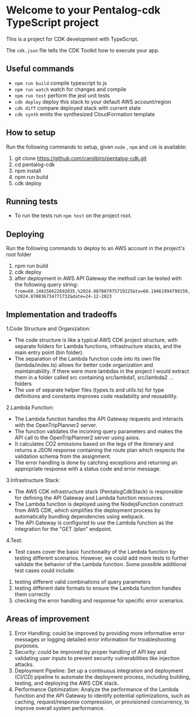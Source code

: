 # Welcome to your Pentalog-cdk TypeScript project

This is a project for CDK development with TypeScript.

The `cdk.json` file tells the CDK Toolkit how to execute your app.

## Useful commands

* `npm run build`   compile typescript to js
* `npm run watch`   watch for changes and compile
* `npm run test`    perform the jest unit tests
* `cdk deploy`      deploy this stack to your default AWS account/region
* `cdk diff`        compare deployed stack with current state
* `cdk synth`       emits the synthesized CloudFormation template

## How to setup

Run the following commands to setup, given `node` , `npm` and `cdk` is available:

1. git clone https://github.com/carolbiro/pentalog-cdk.git
1. cd pentalog-cdk
1. npm install
1. npm run build
1. cdk deploy

## Running tests

* To run the tests run `npm test` on the project root.

## Deploying

Run the following commands to deploy to an AWS account in the project's root folder

1. npm run build
1. cdk deploy
1. after deployment in AWS API Gateway the method can be tested with the following query string: `from=60.148156622692035,%2024.987887975719225&to=60.19461994799159,%2024.870836734771732&date=24-12-2023`

## Implementation and tradeoffs

1.Code Structure and Organization:

* The code structure is like a typical AWS CDK project structure, with separate folders for Lambda functions, infrastructure stacks, and the main entry point (bin folder).
* The separation of the Lambda function code into its own file (lambda/index.ts) allows for better code organization and maintainability. If there were more lambdas in the project I would extract them in a folder called src containing src/lambda1, src/lambda2 ... folders
* The use of separate helper files (types.ts and utils.ts) for type definitions and constants improves code readability and reusability.

2.Lambda Function:

* The Lambda function handles the API Gateway requests and interacts with the OpenTripPlanner2 server.
* The function validates the incoming query parameters and makes the API call to the OpenTripPlanner2 server using axios.
* It calculates CO2 emissions based on the legs of the itinerary and returns a JSON response containing the route plan which respects the validation schema from the assignment.
* The error handling is done by catching exceptions and returning an appropriate response with a status code and error message.

3.Infrastructure Stack:

* The AWS CDK infrastructure stack (PentalogCdkStack) is responsible for defining the API Gateway and Lambda function resources.
* The Lambda function is deployed using the NodejsFunction construct from AWS CDK, which simplifies the deployment process by automatically bundling dependencies using webpack.
* The API Gateway is configured to use the Lambda function as the integration for the "GET /plan" endpoint.

4.Test:
* Test cases cover the basic functionality of the Lambda function by testing different scenarios. However, we could add more tests to further validate the behavior of the Lambda function. Some possible additional test cases could include:
1. testing different valid combinations of query parameters 
1. testing different date formats to ensure the Lambda function handles them correctly
1. checking the error handling and response for specific error scenarios.

## Areas of improvement

1. Error Handling: could be improved by providing more informative error messages or logging detailed error information for troubleshooting purposes.
2. Security: could be improved by proper handling of API key and validating user inputs to prevent security vulnerabilities like injection attacks.
3. Deployment Pipeline: Set up a continuous integration and deployment (CI/CD) pipeline to automate the deployment process, including building, testing, and deploying the AWS CDK stack.
4. Performance Optimization: Analyze the performance of the Lambda function and the API Gateway to identify potential optimizations, such as caching, request/response compression, or provisioned concurrency, to improve overall system performance.
